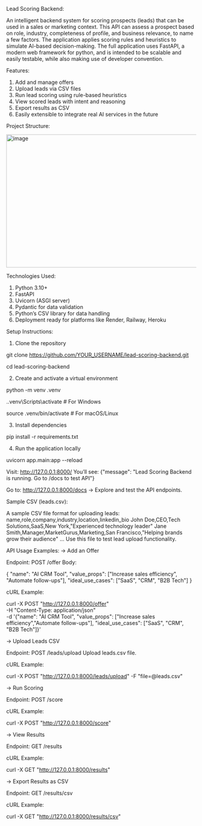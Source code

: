 Lead Scoring Backend:

An intelligent backend system for scoring prospects (leads) that can be used in a sales or marketing context. This API can assess a prospect based on role, industry, completeness of profile, and business relevance, to name a few factors. The application applies scoring rules and heuristics to simulate AI-based decision-making. 
The full application uses FastAPI, a modern web framework for python, and is intended to be scalable and easily testable, while also making use of developer convention.

Features:

 1. Add and manage offers
 2. Upload leads via CSV files
 3. Run lead scoring using rule-based heuristics
 4. View scored leads with intent and reasoning
 5. Export results as CSV
 6. Easily extensible to integrate real AI services in the future

Project Structure:

<img width="678" height="353" alt="image" src="https://github.com/user-attachments/assets/2860ac02-866d-405f-81b9-0e027f181a80" />


Technologies Used:

1. Python 3.10+
2. FastAPI
3. Uvicorn (ASGI server)
4. Pydantic for data validation
5. Python’s CSV library for data handling
6. Deployment ready for platforms like Render, Railway, Heroku

Setup Instructions:

1. Clone the repository
   
git clone https://github.com/YOUR_USERNAME/lead-scoring-backend.git

cd lead-scoring-backend

2. Create and activate a virtual environment

python -m venv .venv

.\.venv\Scripts\activate  # For Windows

source .venv/bin/activate  # For macOS/Linux

3. Install dependencies

pip install -r requirements.txt

4. Run the application locally

uvicorn app.main:app --reload


Visit: http://127.0.0.1:8000/
You’ll see: {"message": "Lead Scoring Backend is running. Go to /docs to test API"}

Go to: http://127.0.0.1:8000/docs → Explore and test the API endpoints.


Sample CSV (leads.csv):

A sample CSV file format for uploading leads:
name,role,company,industry,location,linkedin_bio
John Doe,CEO,Tech Solutions,SaaS,New York,"Experienced technology leader"
Jane Smith,Manager,MarketGurus,Marketing,San Francisco,"Helping brands grow their audience"
... 
Use this file to test lead upload functionality.

API Usage Examples: 
-> Add an Offer

Endpoint: POST /offer
Body:

{
  "name": "AI CRM Tool",
  "value_props": ["Increase sales efficiency", "Automate follow-ups"],
  "ideal_use_cases": ["SaaS", "CRM", "B2B Tech"]
}


cURL Example:

curl -X POST "http://127.0.0.1:8000/offer" \
-H "Content-Type: application/json" \
-d '{"name": "AI CRM Tool", "value_props": ["Increase sales efficiency","Automate follow-ups"], "ideal_use_cases": ["SaaS", "CRM", "B2B Tech"]}'

-> Upload Leads CSV

Endpoint: POST /leads/upload
Upload leads.csv file.

cURL Example:

curl -X POST "http://127.0.0.1:8000/leads/upload" -F "file=@leads.csv"

-> Run Scoring

Endpoint: POST /score

cURL Example:

curl -X POST "http://127.0.0.1:8000/score"

-> View Results

Endpoint: GET /results

cURL Example:

curl -X GET "http://127.0.0.1:8000/results"

-> Export Results as CSV

Endpoint: GET /results/csv

cURL Example:

curl -X GET "http://127.0.0.1:8000/results/csv"




